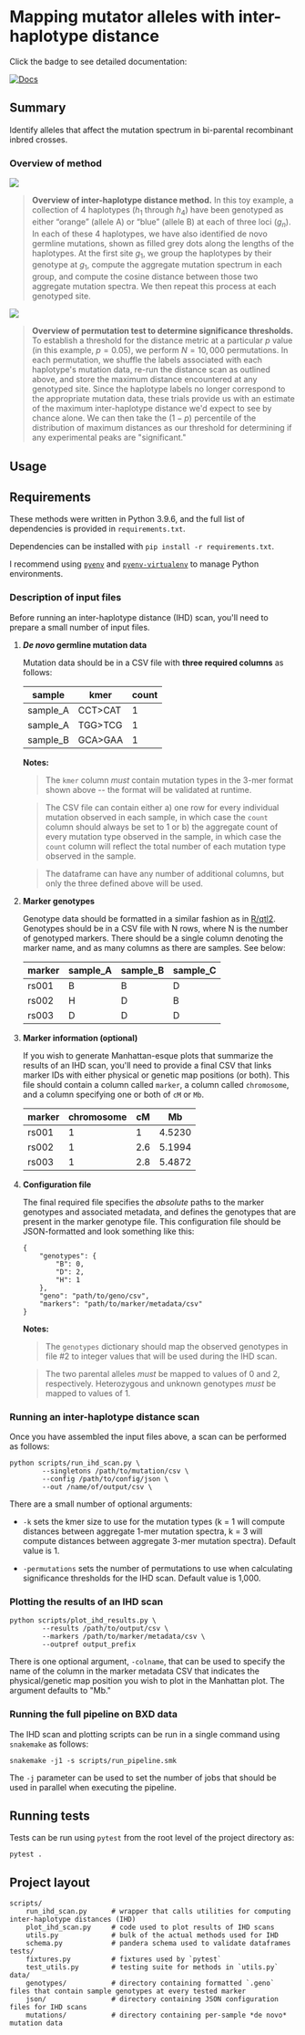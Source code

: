 # Mapping mutator alleles with inter-haplotype distance

Click the badge to see detailed documentation:

[![Docs](https://img.shields.io/badge/docs-latest-blue.svg)](https://quinlan-lab.github.io/proj-mutator-mapping/reference/)
## Summary

Identify alleles that affect the mutation spectrum in bi-parental recombinant inbred crosses. 

### Overview of method

![](img/distance_diagram.png)

> **Overview of inter-haplotype distance method.**
> In this toy example, a collection of 4 haplotypes ($h_1$ through $h_4$) have been genotyped as either “orange” (allele A) or “blue” (allele B) at each of three loci ($g_n$). In each of these 4 haplotypes, we have also identified de novo germline mutations, shown as filled grey dots along the lengths of the haplotypes. At the first site $g_1$, we group the haplotypes by their genotype at $g_1$,  compute the aggregate mutation spectrum in each group, and compute the cosine distance between those two aggregate mutation spectra. We then repeat this process at each genotyped site.

![](img/permutation_diagram.png)

> **Overview of permutation test to determine significance thresholds.**
> To establish a threshold for the distance metric at a particular $p$ value (in this example, $p = 0.05$), we perform $N = 10,000$ permutations. In each permutation, we shuffle the labels associated with each haplotype's mutation data,  re-run the distance scan as outlined above, and store the maximum distance encountered at any genotyped site. Since the haplotype labels no longer correspond to the appropriate mutation data, these trials provide us with an estimate of the maximum inter-haplotype distance we'd expect to see by chance alone. We can then take the $\left(1 - p\right)$ percentile of the distribution of maximum distances as our threshold for determining if any experimental peaks are "significant."

## Usage

## Requirements

These methods were written in Python 3.9.6, and the full list of dependencies is provided in `requirements.txt`.

Dependencies can be installed with `pip install -r requirements.txt`.

I recommend using [`pyenv`](https://github.com/pyenv/pyenv) and [`pyenv-virtualenv`](https://github.com/pyenv/pyenv-virtualenv) to manage Python environments.

### Description of input files 

Before running an inter-haplotype distance (IHD) scan, you'll need to prepare a
small number of input files.


1. ***De novo* germline mutation data**

    Mutation data should be in a CSV file with **three required columns** as follows:

    | sample | kmer | count |
    | - | - | - |
    | sample_A | CCT>CAT | 1 |
    | sample_A | TGG>TCG | 1 |
    | sample_B | GCA>GAA | 1 |


    **Notes:**

    > The `kmer` column *must* contain mutation types in the 3-mer format shown above -- the format will be validated at runtime.

    > The CSV file can contain either a) one row for every individual mutation observed in each sample, in which case the `count` column should always be set to 1 or b) the aggregate count of every mutation type observed in the sample, in which case the `count` column will reflect the total number of each mutation type observed in the sample.

    > The dataframe can have any number of additional columns, but only the three defined above will be used.

2. **Marker genotypes**

    Genotype data should be formatted in a similar fashion as in [R/qtl2](https://kbroman.org/qtl2/). Genotypes should be in a CSV file with N rows, where N is the number of genotyped markers. There should be a single column denoting the marker name, and as many columns as there are samples. See below:

    | marker | sample_A | sample_B | sample_C |
    | - | - | - | - |
    | rs001 | B | B | D |
    | rs002 | H | D | B |
    | rs003 | D | D | D |


3. **Marker information (optional)**

    If you wish to generate Manhattan-esque plots that summarize the results
    of an IHD scan, you'll need to provide a final CSV that links marker IDs with
    either physical or genetic map positions (or both). This file should contain a column called `marker`, a column called `chromosome`, and a column specifying one or both of `cM` or `Mb`.

    | marker | chromosome | cM | Mb |
    | - | - | - | - |
    | rs001 | 1 | 1 | 4.5230 |
    | rs002 | 1 | 2.6 | 5.1994 |
    | rs003 | 1 | 2.8 | 5.4872 |


4. **Configuration file**

    The final required file specifies the *absolute* paths to the marker genotypes and associated metadata, and defines the genotypes that are present in the marker genotype file. This configuration file should be JSON-formatted and look something like this:

    ```
    {
        "genotypes": {
            "B": 0,
            "D": 2,
            "H": 1
        },
        "geno": "path/to/geno/csv",
        "markers": "path/to/marker/metadata/csv"
    }
    ```

    **Notes:**

    > The `genotypes` dictionary should map the observed genotypes in file #2 to integer values that will be used during the IHD scan.

    > The two parental alleles *must* be mapped to values of 0 and 2, respectively. Heterozygous and unknown genotypes *must* be mapped to values of 1.

### Running an inter-haplotype distance scan

Once you have assembled the input files above, a scan can be performed as follows:

```
python scripts/run_ihd_scan.py \
        --singletons /path/to/mutation/csv \
        --config /path/to/config/json \
        --out /name/of/output/csv \
```

There are a small number of optional arguments:

* `-k` sets the kmer size to use for the mutation types (k = 1 will compute distances between aggregate 1-mer mutation spectra, k = 3 will compute distances between aggregate 3-mer mutation spectra). Default value is 1. 

* `-permutations` sets the number of permutations to use when calculating significance thresholds for the IHD scan. Default value is 1,000.

### Plotting the results of an IHD scan

```
python scripts/plot_ihd_results.py \
        --results /path/to/output/csv \
        --markers /path/to/marker/metadata/csv \
        --outpref output_prefix
```

There is one optional argument, `-colname`, that can be used to specify the name of the column in the marker metadata CSV that indicates the physical/genetic map position you wish to plot in the Manhattan plot. The argument defaults to "Mb."

### Running the full pipeline on BXD data

The IHD scan and plotting scripts can be run in a single command using `snakemake` as follows:

```
snakemake -j1 -s scripts/run_pipeline.smk
```

The `-j` parameter can be used to set the number of jobs that should be used in parallel when executing the pipeline. 

## Running tests

Tests can be run using `pytest` from the root level of the project directory as:

```
pytest .
```

## Project layout

    scripts/
        run_ihd_scan.py      # wrapper that calls utilities for computing inter-haplotype distances (IHD)
        plot_ihd_scan.py     # code used to plot results of IHD scans
        utils.py             # bulk of the actual methods used for IHD
        schema.py            # pandera schema used to validate dataframes
    tests/
        fixtures.py          # fixtures used by `pytest`
        test_utils.py        # testing suite for methods in `utils.py`
    data/
        genotypes/           # directory containing formatted `.geno` files that contain sample genotypes at every tested marker
        json/                # directory containing JSON configuration files for IHD scans
        mutations/           # directory containing per-sample *de novo* mutation data
